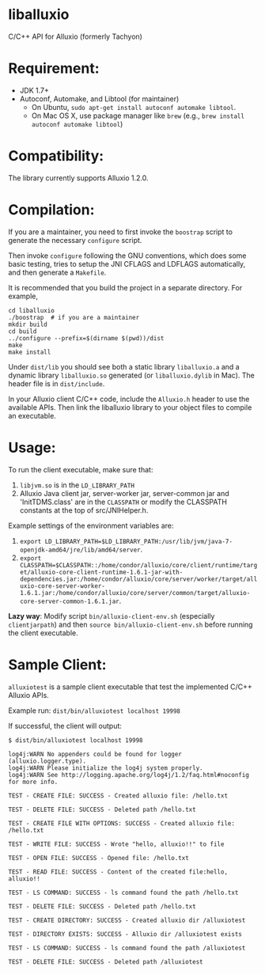 # liballuxio

C/C++ API for Alluxio (formerly Tachyon)

# Requirement:

  * JDK 1.7+
  * Autoconf, Automake, and Libtool (for maintainer)
    - On Ubuntu, `sudo apt-get install autoconf automake libtool`.
    - On Mac OS X, use package manager like `brew` (e.g., `brew install autoconf automake libtool`)

# Compatibility:

The library currently supports Alluxio 1.2.0.

# Compilation:

If you are a maintainer, you need to first invoke the `boostrap` script to generate the necessary
`configure` script.

Then invoke `configure` following the GNU conventions, which does some basic testing,
tries to setup the JNI CFLAGS and LDFLAGS automatically, and then generate a `Makefile`.

It is recommended that you build the project in a separate directory. For example,

```
cd liballuxio
./boostrap  # if you are a maintainer
mkdir build
cd build
../configure --prefix=$(dirname $(pwd))/dist
make
make install
```

Under `dist/lib` you should see both a static library `liballuxio.a` and a dynamic
library `liballuxio.so` generated (or `liballuxio.dylib` in Mac). The header file 
is in `dist/include`.

In your Alluxio client C/C++ code, include the `Alluxio.h` header to use the available
APIs. Then link the liballuxio library to your object files to compile an executable.

# Usage:

To run the client executable, make sure that:

1. `libjvm.so` is in the `LD_LIBRARY_PATH`
2. Alluxio Java client jar, server-worker jar,  server-common jar and 'InitTDMS.class' are in the `CLASSPATH` or modify the CLASSPATH constants at the top of src/JNIHelper.h.

Example settings of the environment variables are:

1. `export LD_LIBRARY_PATH=$LD_LIBRARY_PATH:/usr/lib/jvm/java-7-openjdk-amd64/jre/lib/amd64/server`.
2. `export CLASSPATH=$CLASSPATH::/home/condor/alluxio/core/client/runtime/target/alluxio-core-client-runtime-1.6.1-jar-with-dependencies.jar:/home/condor/alluxio/core/server/worker/target/alluxio-core-server-worker-1.6.1.jar:/home/condor/alluxio/core/server/common/target/alluxio-core-server-common-1.6.1.jar`.

**Lazy way**: Modify script `bin/alluxio-client-env.sh` (especially `clientjarpath`) and 
then `source bin/alluxio-client-env.sh` before running the client executable.

# Sample Client:
`alluxiotest` is a sample client executable that test the implemented C/C++ Alluxio APIs.

Example run: `dist/bin/alluxiotest localhost 19998`

If successful, the client will output:

```
$ dist/bin/alluxiotest localhost 19998

log4j:WARN No appenders could be found for logger (alluxio.logger.type).
log4j:WARN Please initialize the log4j system properly.
log4j:WARN See http://logging.apache.org/log4j/1.2/faq.html#noconfig for more info.

TEST - CREATE FILE: SUCCESS - Created alluxio file: /hello.txt

TEST - DELETE FILE: SUCCESS - Deleted path /hello.txt

TEST - CREATE FILE WITH OPTIONS: SUCCESS - Created alluxio file: /hello.txt

TEST - WRITE FILE: SUCCESS - Wrote "hello, alluxio!!" to file

TEST - OPEN FILE: SUCCESS - Opened file: /hello.txt

TEST - READ FILE: SUCCESS - Content of the created file:hello, alluxio!!

TEST - LS COMMAND: SUCCESS - ls command found the path /hello.txt

TEST - DELETE FILE: SUCCESS - Deleted path /hello.txt

TEST - CREATE DIRECTORY: SUCCESS - Created alluxio dir /alluxiotest

TEST - DIRECTORY EXISTS: SUCCESS - Alluxio dir /alluxiotest exists

TEST - LS COMMAND: SUCCESS - ls command found the path /alluxiotest

TEST - DELETE FILE: SUCCESS - Deleted path /alluxiotest
```
